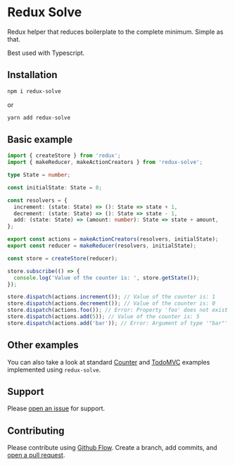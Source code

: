 # Redux Solve

Redux helper that reduces boilerplate to the complete minimum. Simple as that.

Best used with Typescript.

## Installation

```bash
npm i redux-solve
```

or

```bash
yarn add redux-solve
```

## Basic example

```ts
import { createStore } from 'redux';
import { makeReducer, makeActionCreators } from 'redux-solve';

type State = number;

const initialState: State = 0;

const resolvers = {
  increment: (state: State) => (): State => state + 1,
  decrement: (state: State) => (): State => state - 1,
  add: (state: State) => (amount: number): State => state + amount,
};

export const actions = makeActionCreators(resolvers, initialState);
export const reducer = makeReducer(resolvers, initialState);

const store = createStore(reducer);

store.subscribe(() => {
  console.log('Value of the counter is: ', store.getState());
});

store.dispatch(actions.increment()); // Value of the counter is: 1
store.dispatch(actions.decrement()); // Value of the counter is: 0
store.dispatch(actions.foo()); // Error: Property 'foo' does not exist on type [...].
store.dispatch(actions.add(5)); // Value of the counter is: 5
store.dispatch(actions.add('bar')); // Error: Argument of type '"bar"' is not assignable to parameter of type 'number'.
```

## Other examples

You can also take a look at standard [Counter](https://github.com/smith-chris/redux-solve-counter-example) and [TodoMVC](https://github.com/smith-chris/redux-solve-todomvc-example) examples implemented using `redux-solve`.

## Support

Please [open an issue](https://github.com/smith-chris/redux-solve/issues/new) for support.

## Contributing

Please contribute using [Github Flow](https://guides.github.com/introduction/flow/). Create a branch, add commits, and [open a pull request](https://github.com/smith-chris/redux-solve/compare).
